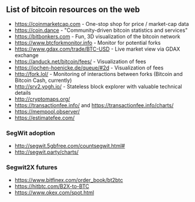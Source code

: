 ## List of bitcoin resources on the web

* https://coinmarketcap.com - One-stop shop for price / market-cap data
* https://coin.dance - "Community-driven bitcoin statistics and services"
* https://bitbonkers.com - Fun, 3D visualization of the bitcoin network
* https://www.btcforkmonitor.info - Monitor for potential forks
* https://www.gdax.com/trade/BTC-USD - Live market view via GDAX exchange
* https://anduck.net/bitcoin/fees/ - Visualization of fees
* https://jochen-hoenicke.de/queue/#2d - Visualization of fees
* http://fork.lol/ - Monitoring of interactions between forks (Bitcoin and Bitcoin Cash, currently)
* http://srv2.yogh.io/ - Stateless block explorer with valuable technical details
* http://cryptomaps.org/
* https://transactionfee.info/ and https://transactionfee.info/charts/
* https://mempool.observer/
* https://estimatefee.com/

### SegWit adoption

* http://segwit.5gbfree.com/countsegwit.html#
* http://segwit.party/charts/

### Segwit2X futures

* https://www.bitfinex.com/order_book/bt2btc
* https://hitbtc.com/B2X-to-BTC
* https://www.okex.com/spot.html
